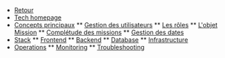 * [Retour](/)
* [Tech homepage](engineering/index)
* [Concepts principaux](engineering/concepts/index)
** [Gestion des utilisateurs](engineering/concepts/auth)
** [Les rôles](engineering/concepts/roles)
** [L'objet Mission](engineering/concepts/missions-and-actions)
** [Complétude des missions](engineering/concepts/mission-completion)
** [Gestion des dates](engineering/concepts/dates)
* [Stack](engineering/stack/index)
  ** [Frontend](engineering/stack/frontend)
  ** [Backend](engineering/stack/backend)
  ** [Database](engineering/stack/database)
  ** [Infrastructure](engineering/stack/infra)
* [Operations](engineering/operations/index)
  ** [Monitoring](engineering/operations/monitoring)
  ** [Troubleshooting](engineering/operations/troubleshooting)
